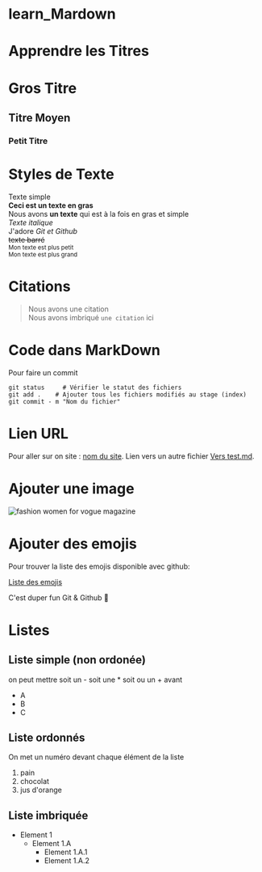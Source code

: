 # learn_Mardown

# Apprendre les Titres

# Gros Titre

## Titre Moyen

### Petit Titre

# Styles de Texte

Texte simple  
**Ceci est un texte en gras**  
Nous avons __un texte__ qui est à la fois en gras et simple  
*Texte italique*  
J'adore *Git et Github*  
~~texte barré~~  
<sub>Mon texte est plus petit</sub>  
<sup>Mon texte est plus grand</sup>  

# Citations  

> Nous avons une citation  
Nous avons imbriqué `une citation` ici

# Code dans MarkDown

Pour faire un commit   

```  
git status     # Vérifier le statut des fichiers  
git add .    # Ajouter tous les fichiers modifiés au stage (index)  
git commit - m "Nom du fichier"  
```  

# Lien URL  

Pour aller sur on site : [nom du site](www.adressedusite.fr).
Lien vers un autre fichier [Vers test.md](test.md).

# Ajouter une image

![fashion women for vogue magazine](https://media.vogue.co.uk/photos/64f9d2038249c1223512418f/2:3/w_1920,c_limit/GettyImages-1611548568.jpg)

# Ajouter des emojis

Pour trouver la liste des emojis disponible avec github:  

[Liste des emojis](https://gist.github.com/rxaviers/7360908)  

C'est duper fun Git & Github :rofl:  

# Listes  

## Liste simple (non ordonée)  
on peut mettre soit un - soit une * soit ou un + avant  

* A
* B
* C

## Liste ordonnés  
On met un numéro devant chaque élément de la liste  
1. pain
2. chocolat
3. jus d'orange

## Liste imbriquée

* Element 1  
    * Element 1.A  
        * Element 1.A.1
        * Element 1.A.2







